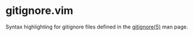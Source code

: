 # gitignore.vim

Syntax highlighting for gitignore files defined in the
[gitignore(5)](https://git-scm.com/docs/gitignore) man page.
